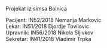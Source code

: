 Projekat iz simsa
Bolnica

Pacijent: IN52/2018 Nemanja Markovic  
Lekar: IN51/2018 Djordje Tovilovic  
Upravnik: IN56/2018 Nikola Sljivkov  
Sekretar: IN41/2018 Vladimir Trpka  